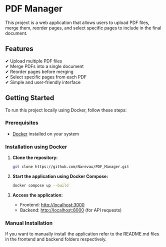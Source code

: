 # PDF Manager

This project is a web application that allows users to upload PDF files, merge them, reorder pages, and select specific pages to include in the final document.  


## Features  
✔ Upload multiple PDF files  
✔ Merge PDFs into a single document  
✔ Reorder pages before merging  
✔ Select specific pages from each PDF  
✔ Simple and user-friendly interface  

## Getting Started  

To run this project locally using Docker, follow these steps:  

### Prerequisites  
- [Docker](https://www.docker.com/get-started) installed on your system  

### Installation using Docker

1. **Clone the repository:**  
   ```sh
   git clone https://github.com/Narevau/PDF_Manager.git 
   ```

2. **Start the application using Docker Compose:**  
   ```sh
   docker compose up --build
   ```

3. **Access the application:**  
   - Frontend: [http://localhost:3000](http://localhost:3000)  
   - Backend: [http://localhost:8000](http://localhost:8000) (for API requests)
  
### Manual Installation

If you want to manually install the application refer to the README.md files in the frontend and backend folders respectively.

